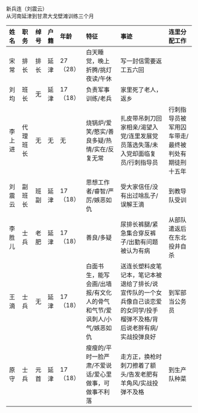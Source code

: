 新兵连（刘震云）  
从河南延津到甘肃大戈壁滩训练三个月

|姓名|职务|绰号|户籍|年龄|特征|事迹|连里分配工作|
|:-|:-|:-|:-|:-|:-|:-|:-|
|宋常|排长|排长|延津|27（28）|白天睡觉，晚上折腾/挑灯夜读/午休|写一封信需要返工五六回
|刘均|班长|无|延津|17（18）|负责军事训练/老兵|家里死了老人，返乡|
|李上进|代理班长|无|无|无|烧锅炉/爱笑/憨实/善良多疑/热情/实在/反复无常|扎皮带吊刺刀回家相亲/渴望入党/连里发展党员落选失落/未入党却面临复员/行刺指导员|行刺指导员被军用囚车带走/最终被判处有期徒刑十五年
|刘震云|副班长|班副|延津|17（18）|思想工作者/睿智/严厉/嫉恶如仇|受大家信任/没有出过啥乱子/误解王滴|到教导队受训
|李胜儿|士兵|老肥|延津|17（18）|善良/多疑|尿排长裤腿/紧急集合穿反裤子/出勤有问题被认为有病|从部队遣返后在东北投井自杀
|王滴|士兵|无|延津|17（18）|白面书生，能写会画/出墙报/有文化人的骨气和气节/爱讽刺人/小气/嫉恶如仇|送连长塑料皮笔记本，笔记本被退给了排长/说宣传队的一个女兵像自己谈恋爱的女同学/投手榴弹不及格/背后说老胖有病/实战投弹良好|到军部当公务员
|原守|士兵|元首|延津|17（18）|瘦瘦的/平时一脸严肃/不爱说话/爱心里做事，可做事不利落 |走方正，换枪时刺刀擦着了额头/告发老肥有羊角风/实战投弹不及格|到生产队种菜
